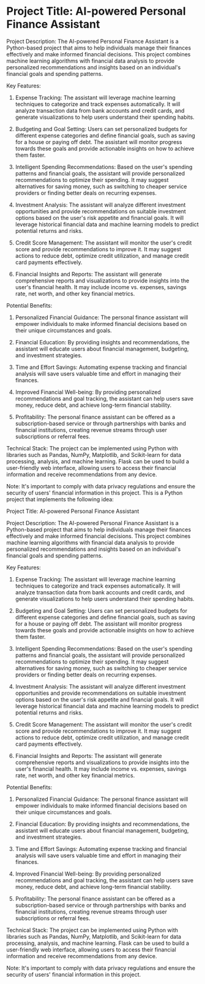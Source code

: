 # Project Title: AI-powered Personal Finance Assistant

Project Description:
The AI-powered Personal Finance Assistant is a Python-based project that aims to help individuals manage their finances effectively and make informed financial decisions. This project combines machine learning algorithms with financial data analysis to provide personalized recommendations and insights based on an individual's financial goals and spending patterns.

Key Features:

1. Expense Tracking: The assistant will leverage machine learning techniques to categorize and track expenses automatically. It will analyze transaction data from bank accounts and credit cards, and generate visualizations to help users understand their spending habits.

2. Budgeting and Goal Setting: Users can set personalized budgets for different expense categories and define financial goals, such as saving for a house or paying off debt. The assistant will monitor progress towards these goals and provide actionable insights on how to achieve them faster.

3. Intelligent Spending Recommendations: Based on the user's spending patterns and financial goals, the assistant will provide personalized recommendations to optimize their spending. It may suggest alternatives for saving money, such as switching to cheaper service providers or finding better deals on recurring expenses.

4. Investment Analysis: The assistant will analyze different investment opportunities and provide recommendations on suitable investment options based on the user's risk appetite and financial goals. It will leverage historical financial data and machine learning models to predict potential returns and risks.

5. Credit Score Management: The assistant will monitor the user's credit score and provide recommendations to improve it. It may suggest actions to reduce debt, optimize credit utilization, and manage credit card payments effectively.

6. Financial Insights and Reports: The assistant will generate comprehensive reports and visualizations to provide insights into the user's financial health. It may include income vs. expenses, savings rate, net worth, and other key financial metrics.

Potential Benefits:

1. Personalized Financial Guidance: The personal finance assistant will empower individuals to make informed financial decisions based on their unique circumstances and goals.

2. Financial Education: By providing insights and recommendations, the assistant will educate users about financial management, budgeting, and investment strategies.

3. Time and Effort Savings: Automating expense tracking and financial analysis will save users valuable time and effort in managing their finances.

4. Improved Financial Well-being: By providing personalized recommendations and goal tracking, the assistant can help users save money, reduce debt, and achieve long-term financial stability.

5. Profitability: The personal finance assistant can be offered as a subscription-based service or through partnerships with banks and financial institutions, creating revenue streams through user subscriptions or referral fees.

Technical Stack:
The project can be implemented using Python with libraries such as Pandas, NumPy, Matplotlib, and Scikit-learn for data processing, analysis, and machine learning. Flask can be used to build a user-friendly web interface, allowing users to access their financial information and receive recommendations from any device.

Note: It's important to comply with data privacy regulations and ensure the security of users' financial information in this project.
This is a Python project that implements the following idea:

Project Title: AI-powered Personal Finance Assistant

Project Description:
The AI-powered Personal Finance Assistant is a Python-based project that aims to help individuals manage their finances effectively and make informed financial decisions. This project combines machine learning algorithms with financial data analysis to provide personalized recommendations and insights based on an individual's financial goals and spending patterns.

Key Features:

1. Expense Tracking: The assistant will leverage machine learning techniques to categorize and track expenses automatically. It will analyze transaction data from bank accounts and credit cards, and generate visualizations to help users understand their spending habits.

2. Budgeting and Goal Setting: Users can set personalized budgets for different expense categories and define financial goals, such as saving for a house or paying off debt. The assistant will monitor progress towards these goals and provide actionable insights on how to achieve them faster.

3. Intelligent Spending Recommendations: Based on the user's spending patterns and financial goals, the assistant will provide personalized recommendations to optimize their spending. It may suggest alternatives for saving money, such as switching to cheaper service providers or finding better deals on recurring expenses.

4. Investment Analysis: The assistant will analyze different investment opportunities and provide recommendations on suitable investment options based on the user's risk appetite and financial goals. It will leverage historical financial data and machine learning models to predict potential returns and risks.

5. Credit Score Management: The assistant will monitor the user's credit score and provide recommendations to improve it. It may suggest actions to reduce debt, optimize credit utilization, and manage credit card payments effectively.

6. Financial Insights and Reports: The assistant will generate comprehensive reports and visualizations to provide insights into the user's financial health. It may include income vs. expenses, savings rate, net worth, and other key financial metrics.

Potential Benefits:

1. Personalized Financial Guidance: The personal finance assistant will empower individuals to make informed financial decisions based on their unique circumstances and goals.

2. Financial Education: By providing insights and recommendations, the assistant will educate users about financial management, budgeting, and investment strategies.

3. Time and Effort Savings: Automating expense tracking and financial analysis will save users valuable time and effort in managing their finances.

4. Improved Financial Well-being: By providing personalized recommendations and goal tracking, the assistant can help users save money, reduce debt, and achieve long-term financial stability.

5. Profitability: The personal finance assistant can be offered as a subscription-based service or through partnerships with banks and financial institutions, creating revenue streams through user subscriptions or referral fees.

Technical Stack:
The project can be implemented using Python with libraries such as Pandas, NumPy, Matplotlib, and Scikit-learn for data processing, analysis, and machine learning. Flask can be used to build a user-friendly web interface, allowing users to access their financial information and receive recommendations from any device.

Note: It's important to comply with data privacy regulations and ensure the security of users' financial information in this project.